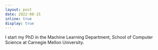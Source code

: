 ```yaml
---
layout: post
date: 2022-08-15
inline: true
display: true
---
```


I start my PhD in the Machine Learning Department, School of Computer Science at Carnegie Mellon University.
